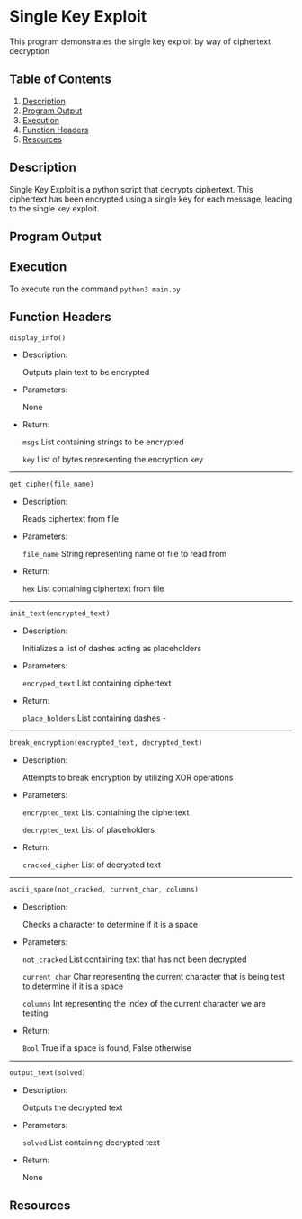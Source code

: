 # Single Key Exploit

This program demonstrates the single key exploit by way of ciphertext decryption

## Table of Contents

1. [Description](#description)
2. [Program Output](#output)
3. [Execution](#exe)
4. [Function Headers](#function)
5. [Resources](#resources)

## Description <a name="description"></a>

Single Key Exploit is a python script that decrypts ciphertext. This ciphertext has been encrypted using a single key for each message, leading to the single key exploit.


## Program Output <a name="output"></a>


## Execution <a name="exe"></a>

To execute run the command `python3 main.py`


## Function Headers <a name="function"></a>

``` python
display_info()
```

- Description:

	Outputs plain text to be encrypted

- Parameters:

	None

- Return:

	`msgs` List containing strings to be encrypted

	`key` List of bytes representing the encryption key

---

``` python
get_cipher(file_name)
```

- Description:

	Reads ciphertext from file

- Parameters:

	`file_name` String representing name of file to read from

- Return:

	`hex` List containing ciphertext from file

---

``` python
init_text(encrypted_text)
```

- Description:

	Initializes a list of dashes acting as placeholders

- Parameters:

	`encryped_text` List containing ciphertext

- Return:

	`place_holders` List containing dashes -

---

``` python
break_encryption(encrypted_text, decrypted_text)
```

- Description:

	Attempts to break encryption by utilizing XOR operations

- Parameters:

	`encrypted_text` List containing the ciphertext

	`decrypted_text` List of placeholders

- Return:

	`cracked_cipher` List of decrypted text

---

``` python
ascii_space(not_cracked, current_char, columns)
```

- Description:

	Checks a character to determine if it is a space

- Parameters:

	`not_cracked` List containing text that has not been decrypted

	`current_char` Char representing the current character that is being test to determine if it is a space

	`columns` Int representing the index of the current character we are testing

- Return:

	`Bool` True if a space is found, False otherwise

---

``` python
output_text(solved)
```

- Description:

	Outputs the decrypted text

- Parameters:

	`solved` List containing decrypted text

- Return:

	None


## Resources <a name="resources"></a>
